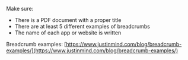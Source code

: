 Make sure: 

- There is a PDF document with a proper title
- There are at least 5 different examples of breadcrumbs
- The name of each app or website is written

Breadcrumb examples: [https://www.justinmind.com/blog/breadcrumb-examples/](https://www.justinmind.com/blog/breadcrumb-examples/)